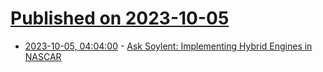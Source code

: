 # [Published on 2023-10-05](index.md)

* [2023-10-05, 04:04:00](https://soylentnews.org/article.pl?sid=23/10/04/1956240&from=rss) - [Ask Soylent: Implementing Hybrid Engines in NASCAR](https://soylentnews.org/article.pl?sid=23/10/04/1956240&from=rss)
